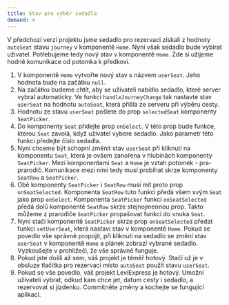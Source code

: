 ```yaml
---
title: Stav pro výběr sedadla
demand: 4
---
```


V předchozí verzi projektu jsme sedadlo pro rezervaci získali z hodnoty `autoSeat` stavu `journey` v komponentě `Home`. Nyní však sedadlo bude vybírat uživatel. Potřebujeme tedy nový stav v komponentě `Home`. Zde si užijeme hodně komunikace od potomka k předkovi.

1. V komponentě `Home` vytvořte nový stav s názvem `userSeat`. Jeho hodnota bude na začátku `null`.
1. Na začátku budeme chtít, aby se uživateli nabídlo sedadlo, které server vybral automaticky. Ve funkci `handleJourneyChange` tak nastavte stav `userSeat` na hodnotu `autoSeat`, která přišla ze serveru při výběru cesty.
1. Hodnotu ze stavu `userSeat` pošlete do prop `selectedSeat` komponenty `SeatPicker`.
1. Do komponenty `Seat` přidejte prop `onSelect`. V této prop bude funkce, kterou `Seat` zavolá, když uživatel vybere sedadlo. Jako parametr této funkci předejte číslo sedadla.
1. Nyní chceme být schopní změnit stav `userSeat` při kliknutí na komponentu `Seat`, která je ovšem zanořena v hlubinách komponenty `SeatPicker`. Mezi komponentami `Seat` a `Home` je vztah potomek - pra-prarodič. Komunikace mezi nimi tedy musí probíhat skrze komponenty `SeatRow` a `SeatPicker`.
1. Obě komponenty `SeatPicker` i `SeatRow` musí mít proto prop `onSeatSelected`. Komponenta `SeatRow` tuto funkci předá všem svým `Seat` jako prop `onSelect`. Komponenta `SeatPicker` funkci `onSeatSelected` předá dolů komponentě `SeatRow` skrze stejnojmennou prop. Takto můžeme z prarodiče `SeatPicker` propašovat funkci do vnuka `Seat`.
1. Nyní stačí komponentě `SeatPicker` skrze prop `onSeatSelected` předat funkci `setUserSeat`, která nastaví stav v komponentě `Home`. Pokud se povedlo vše správně propojit, při kliknutí na sedadlo se změní stav `userSeat` v komponentě `Home` a plánek zobrazí vybrané sedadlo. Vyzkoušejte v prohlížeči, že vše správně funguje.
1. Pokud jste došli až sem, váš projekt je téměř hotový. Stačí už je v obsluze tlačítka pro rezervaci místo `autoSeat` použít stavu `userSeat`.
1. Pokud se vše povedlo, váš projekt LeviExpress je hotový. Umožní uživateli vybrat, odkud kam chce jet, datum cesty i sedadlo, a rezervovat si jízdenku. Commitněte změny a kochejte se fungující aplikací.
